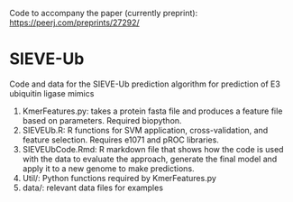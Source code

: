 Code to accompany the paper (currently preprint): https://peerj.com/preprints/27292/

# SIEVE-Ub
Code and data for the SIEVE-Ub prediction algorithm for prediction of E3 ubiquitin ligase mimics

1. KmerFeatures.py: takes a protein fasta file and produces a feature file based on parameters. Required biopython.
2. SIEVEUb.R: R functions for SVM application, cross-validation, and feature selection. Requires e1071 and pROC libraries.
3. SIEVEUbCode.Rmd: R markdown file that shows how the code is used with the data to evaluate the approach, generate
                    the final model and apply it to a new genome to make predictions.
4. Util/: Python functions required by KmerFeatures.py
5. data/: relevant data files for examples
